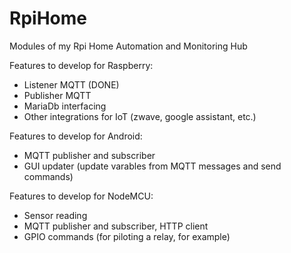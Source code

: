 # RpiHome
Modules of my Rpi Home Automation and Monitoring Hub

Features to develop for Raspberry:
- Listener MQTT (DONE)
- Publisher MQTT
- MariaDb interfacing
- Other integrations for IoT (zwave, google assistant, etc.)

Features to develop for Android:
- MQTT publisher and subscriber
- GUI updater (update varables from MQTT messages and send commands)

Features to develop for NodeMCU:
- Sensor reading
- MQTT publisher and subscriber, HTTP client
- GPIO commands (for piloting a relay, for example)

